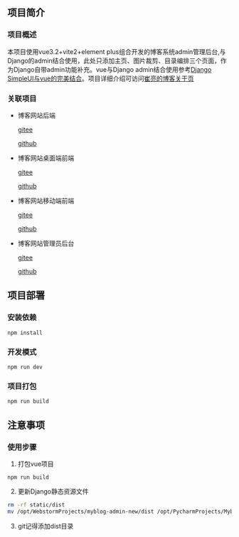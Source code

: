 ## 项目简介

### 项目概述

本项目使用vue3.2+vite2+element plus组合开发的博客系统admin管理后台,与Django的admin结合使用，此处只添加主页、图片裁剪、目录编排三个页面，作为Django自带admin功能补充。vue与Django
admin结合使用参考[Django SimpleUI与vue的完美结合](https://www.cuiliangblog.cn/detail/article/40)。项目详细介绍可访问[崔亮的博客关于页](https://www.cuiliangblog.cn/about)

### 关联项目

* 博客网站后端

  [gitee](https://gitee.com/cuiliang0302/myblog_api)

  [github](https://github.com/cuiliang0302/myblog_api)

* 博客网站桌面端前端

  [gitee](https://gitee.com/cuiliang0302/myblog_pc)

  [github](https://github.com/cuiliang0302/myblog_pc)

* 博客网站移动端前端

  [gitee](https://gitee.com/cuiliang0302/myblog_mobile)

  [github](https://github.com/cuiliang0302/myblog_mobile)

* 博客网站管理员后台

  [gitee](https://gitee.com/cuiliang0302/myblog_admin)

  [github](https://github.com/cuiliang0302/myblog_admin)

## 项目部署

### 安装依赖

```
npm install
```

### 开发模式

```
npm run dev
```

### 项目打包

```
npm run build
```

## 注意事项

### 使用步骤
1. 打包vue项目

`npm run build`

2. 更新Django静态资源文件

```bash
rm -rf static/dist
mv /opt/WebstormProjects/myblog-admin-new/dist /opt/PycharmProjects/MyblogApi/static
```

3. git记得添加dist目录
